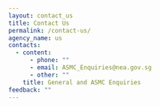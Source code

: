 ```yaml
---
layout: contact_us
title: Contact Us
permalink: /contact-us/
agency_name: us
contacts:
  - content:
      - phone: ""
      - email: ASMC_Enquiries@nea.gov.sg
      - other: ""
    title: General and ASMC Enquiries
feedback: ""
---
```

